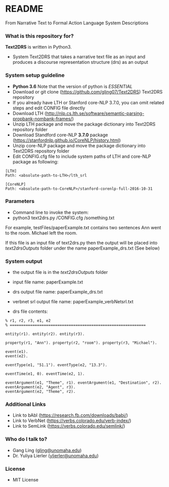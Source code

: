 # README #

From Narrative Text to Formal Action Language System Descriptions

### What is this repository for? ###

**Text2DRS** is written in Python3.

* System Text2DRS that takes a narrative text file as an input and produces a discourse representation structure (drs) as an output

### System setup guideline ###

* **Python 3.6** Note that the version of python is *ESSENTIAL*
* Download or git clone (https://github.com/gling07/Text2DRS) Text2DRS repository
* If you already have LTH or Stanford core-NLP 3.7.0, you can omit related steps and edit CONFIG file directly
* Download LTH (http://nlp.cs.lth.se/software/semantic-parsing-propbank-nombank-frames/)
* Unzip LTH package and move the package dictionary into Text2DRS repository folder
* Download Standford core-NLP **3.7.0** package (https://stanfordnlp.github.io/CoreNLP/history.html)
* Unzip core-NLP package and move the package dictionary into Text2DRS repository folder
* Edit CONFIG.cfg file to include system paths of LTH and core-NLP package as following:
```
[LTH]
Path: <absolute-path-to-LTH>/lth_srl

[CoreNLP]
Path: <absolute-path-to-CoreNLP>/stanford-corenlp-full-2016-10-31

```

### Parameters ###

* Command line to invoke the system:
* python3 text2drs.py <absolute-path-to-config-file>/CONFIG.cfg <absolute-path-to-input-file-with-text>/something.txt

For example, testFiles/paperExample.txt contains two sentences 
  Ann went to the room.
  Michael left the room.

If this file is an input file of text2drs.py then the output will be placed into 
*text2drsOutputs* folder under the name paperExample_drs.txt (See below)

### System output ###

* the output file is in the *text2drsOutputs* folder
* input file name: paperExample.txt

* drs output file name: paperExample_drs.txt
* verbnet srl output file name: paperExample_verbNetsrl.txt

* drs file contents:
```
% r1, r2, r3, e1, e2
% ============================================================

entity(r1). entity(r2). entity(r3).

property(r1, "Ann"). property(r2, "room"). property(r3, "Michael").

event(e1).
event(e2).

eventType(e1, "51.1"). eventType(e2, "13.3").

eventTime(e1, 0). eventTime(e2, 1).

eventArgument(e1, "Theme", r1). eventArgument(e1, "Destination", r2). eventArgument(e2, "Agent", r3).
eventArgument(e2, "Theme", r2).
```

### Additional Links ###

* Link to bAbl (https://research.fb.com/downloads/babi/)
* Link to VerbNet (https://verbs.colorado.edu/verb-index/)
* Link to SemLink (https://verbs.colorado.edu/semlink/)


### Who do I talk to? ###

* Gang Ling (gling@unomaha.edu)
* Dr. Yuliya Lierler (ylierler@unomaha.edu)


### License ###

* MIT License
